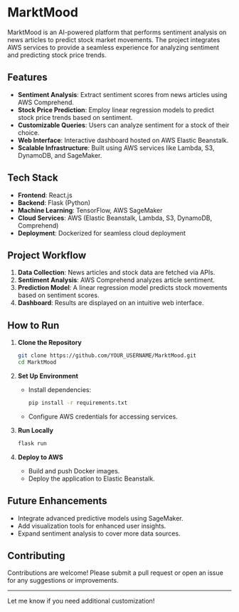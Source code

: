 # MarktMood

MarktMood is an AI-powered platform that performs sentiment analysis on news articles to predict stock market movements. The project integrates AWS services to provide a seamless experience for analyzing sentiment and predicting stock price trends.

## Features

- **Sentiment Analysis**: Extract sentiment scores from news articles using AWS Comprehend.
- **Stock Price Prediction**: Employ linear regression models to predict stock price trends based on sentiment.
- **Customizable Queries**: Users can analyze sentiment for a stock of their choice.
- **Web Interface**: Interactive dashboard hosted on AWS Elastic Beanstalk.
- **Scalable Infrastructure**: Built using AWS services like Lambda, S3, DynamoDB, and SageMaker.

## Tech Stack

- **Frontend**: React.js
- **Backend**: Flask (Python)
- **Machine Learning**: TensorFlow, AWS SageMaker
- **Cloud Services**: AWS (Elastic Beanstalk, Lambda, S3, DynamoDB, Comprehend)
- **Deployment**: Dockerized for seamless cloud deployment

## Project Workflow

1. **Data Collection**: News articles and stock data are fetched via APIs.
2. **Sentiment Analysis**: AWS Comprehend analyzes article sentiment.
3. **Prediction Model**: A linear regression model predicts stock movements based on sentiment scores.
4. **Dashboard**: Results are displayed on an intuitive web interface.

## How to Run

1. **Clone the Repository**
   ```bash
   git clone https://github.com/YOUR_USERNAME/MarktMood.git
   cd MarktMood
   ```

2. **Set Up Environment**
   - Install dependencies:
     ```bash
     pip install -r requirements.txt
     ```
   - Configure AWS credentials for accessing services.

3. **Run Locally**
   ```bash
   flask run
   ```

4. **Deploy to AWS**
   - Build and push Docker images.
   - Deploy the application to Elastic Beanstalk.

## Future Enhancements

- Integrate advanced predictive models using SageMaker.
- Add visualization tools for enhanced user insights.
- Expand sentiment analysis to cover more data sources.

## Contributing

Contributions are welcome! Please submit a pull request or open an issue for any suggestions or improvements.

---

Let me know if you need additional customization!
